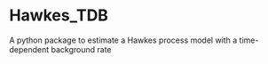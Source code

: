 # Hawkes_TDB
A python package to estimate a Hawkes process model with a time-dependent background rate
